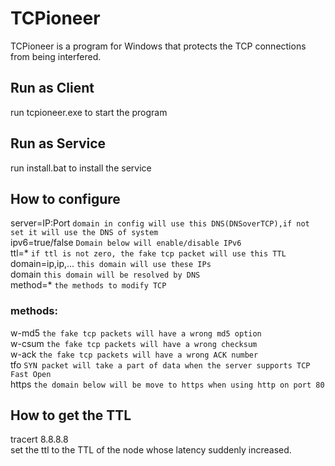 # TCPioneer
TCPioneer is a program for Windows that protects the TCP connections from being interfered.

## Run as Client
run tcpioneer.exe to start the program
## Run as Service
run install.bat to install the service

## How to configure
  server=IP:Port         `domain in config will use this DNS(DNSoverTCP),if not set it will use the DNS of system`  
  ipv6=true/false        `Domain below will enable/disable IPv6`  
  ttl=*                  `if ttl is not zero, the fake tcp packet will use this TTL`  
  domain=ip,ip,...       `this domain will use these IPs`  
  domain                 `this domain will be resolved by DNS`  
  method=*               `the methods to modify TCP`
### methods:
  w-md5                  `the fake tcp packets will have a wrong md5 option`  
  w-csum                 `the fake tcp packets will have a wrong checksum`  
  w-ack                  `the fake tcp packets will have a wrong ACK number`  
  tfo                    `SYN packet will take a part of data when the server supports TCP Fast Open`  
  https                  `the domain below will be move to https when using http on port 80`  

## How to get the TTL
tracert 8.8.8.8  
set the ttl to the TTL of the node whose latency suddenly increased.
